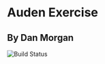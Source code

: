 # Auden Exercise

## By Dan Morgan




![Build Status](https://travis-ci.org/joemccann/dillinger.svg?branch=master)

